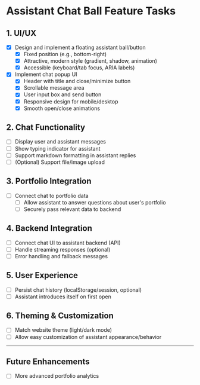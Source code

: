 # Assistant Chat Ball Feature Tasks

## 1. UI/UX

- [x] Design and implement a floating assistant ball/button
  - [x] Fixed position (e.g., bottom-right)
  - [x] Attractive, modern style (gradient, shadow, animation)
  - [x] Accessible (keyboard/tab focus, ARIA labels)
- [x] Implement chat popup UI
  - [x] Header with title and close/minimize button
  - [x] Scrollable message area
  - [x] User input box and send button
  - [x] Responsive design for mobile/desktop
  - [x] Smooth open/close animations

## 2. Chat Functionality

- [ ] Display user and assistant messages
- [ ] Show typing indicator for assistant
- [ ] Support markdown formatting in assistant replies
- [ ] (Optional) Support file/image upload

## 3. Portfolio Integration

- [ ] Connect chat to portfolio data
  - [ ] Allow assistant to answer questions about user's portfolio
  - [ ] Securely pass relevant data to backend

## 4. Backend Integration

- [ ] Connect chat UI to assistant backend (API)
- [ ] Handle streaming responses (optional)
- [ ] Error handling and fallback messages

## 5. User Experience

- [ ] Persist chat history (localStorage/session, optional)
- [ ] Assistant introduces itself on first open

## 6. Theming & Customization

- [ ] Match website theme (light/dark mode)
- [ ] Allow easy customization of assistant appearance/behavior

---

## Future Enhancements

- [ ] More advanced portfolio analytics 